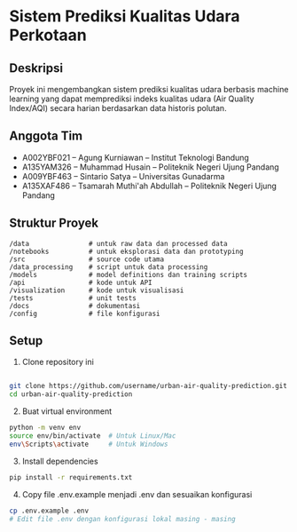 # Sistem Prediksi Kualitas Udara Perkotaan

## Deskripsi
Proyek ini mengembangkan sistem prediksi kualitas udara berbasis machine learning yang dapat memprediksi indeks kualitas udara (Air Quality Index/AQI) secara harian berdasarkan data historis polutan.

## Anggota Tim
- A002YBF021 – Agung Kurniawan – Institut Teknologi Bandung
- A135YAM326 – Muhammad Husain – Politeknik Negeri Ujung Pandang
- A009YBF463 – Sintario Satya – Universitas Gunadarma
- A135XAF486 – Tsamarah Muthi'ah Abdullah – Politeknik Negeri Ujung Pandang

## Struktur Proyek
```
/data               # untuk raw data dan processed data 
/notebooks          # untuk eksplorasi data dan prototyping
/src                # source code utama
/data_processing    # script untuk data processing
/models             # model definitions dan training scripts
/api                # kode untuk API
/visualization      # kode untuk visualisasi
/tests              # unit tests
/docs               # dokumentasi
/config             # file konfigurasi
```

## Setup
1. Clone repository ini
```bash

git clone https://github.com/username/urban-air-quality-prediction.git
cd urban-air-quality-prediction
```

2. Buat virtual environment
```bash
python -m venv env
source env/bin/activate  # Untuk Linux/Mac
env\Scripts\activate     # Untuk Windows
```

3. Install dependencies
```bash
pip install -r requirements.txt
```

4. Copy file .env.example menjadi .env dan sesuaikan konfigurasi
```bash
cp .env.example .env
# Edit file .env dengan konfigurasi lokal masing - masing
```